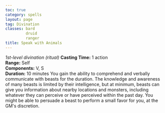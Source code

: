 ```yaml
---
toc: true
category: spells
layout: page
tag: Divination
classes: bard
         druid
         ranger
title: Speak with Animals 
---
```

_1st-level divination (ritual)_ 
**Casting Time:** 1 action    
**Range:** Self    
**Components:** V, S    
**Duration:** 10 minutes 
You gain the ability to comprehend and verbally communicate with beasts for the duration. The knowledge and awareness of many beasts is limited by their intelligence, but at minimum, beasts can give you information about nearby locations and monsters, including whatever they can perceive or have perceived within the past day. You might be able to persuade a beast to perform a small favor for you, at the GM's discretion. 
